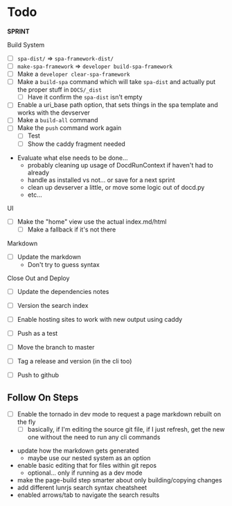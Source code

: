 # Todo

**SPRINT**

Build System

* [ ] `spa-dist/` => `spa-framework-dist/`
* [ ] `make-spa-framework` => `developer build-spa-framework`
* [ ] Make a `developer clear-spa-framework`
* [ ] Make a `build-spa` command which will take `spa-dist` and actually put the proper stuff in `DOCS/_dist`
    * [ ] Have it confirm the `spa-dist` isn't empty
* [ ] Enable a uri_base path option, that sets things in the spa template and works with the devserver
* [ ] Make a `build-all` command
* [ ] Make the `push` command work again
    * [ ] Test
    * [ ] Show the caddy fragment needed
* Evaluate what else needs to be done...
    * probably cleaning up usage of DocdRunContext if haven't had to already
    * handle as installed vs not... or save for a next sprint
    * clean up devserver a little, or move some logic out of docd.py
    * etc...

UI

* [ ] Make the "home" view use the actual index.md/html
    * [ ] Make a fallback if it's not there

Markdown

* [ ] Update the markdown
    * Don't try to guess syntax 

Close Out and Deploy

* [ ] Update the dependencies notes
* [ ] Version the search index
* [ ] Enable hosting sites to work with new output using caddy
* [ ] Push as a test
* [ ] Move the branch to master
* [ ] Tag a release and version (in the cli too)
* [ ] Push to github


## Follow On Steps

* [ ] Enable the tornado in dev mode to request a page markdown rebuilt on the fly
    * [ ] basically, if I'm editing the source git file, if I just refresh, get the new one
          without the need to run any cli commands
* update how the markdown gets generated
    * maybe use our nested system as an option
* enable basic editing that for files within git repos
    * optional... only if running as a dev mode
* make the page-build step smarter about only building/copying changes
* add different lunrjs search syntax cheatsheet
* enabled arrows/tab to navigate the search results
